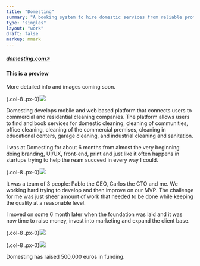 ```yaml
---
title: "Domesting"
summary: "A booking system to hire domestic services from reliable professionals and companies"
type: "singles"
layout: "work"
draft: false
markup: mmark
---
```


<h5 class="single-summary single-summary-link">
<a href="https://domesting.com" target="_blank">domesting.com<span>↗︎</span></a>
</h5>

<div class="alert alert-warning" role="alert"> 
<h4 class="alert-heading">This is a preview</h4>More detailed info and images coming soon.
</div>

{.col-8 .px-0}![](/images/work_1/1.jpg)


Domesting develops mobile and web based platform that connects users to commercial and residential cleaning companies. The platform allows users to find and book services for domestic cleaning, cleaning of communities, office cleaning, cleaning of the commercial premises, cleaning in educational centers, garage cleaning, and industrial cleaning and sanitation. 

I was at Domesting for about 6 months from almost the very beginning doing branding, UI/UX, front-end, print and just like it often happens in startups trying to help the ream succeed in every way I could.

{.col-8 .px-0}![](/images/work_1/3.jpg)

It was a team of 3 people: Pablo the CEO, Carlos the CTO and me. We working hard trying to develop and then improve on our MVP. The challenge for me was just sheer amount of work that needed to be done while keeping the quality at a reasonable level. 

I moved on some 6 month later when the foundation was laid and it was now time to raise money, invest into marketing and expand the client base.   

{.col-8 .px-0}![](/images/work_1/2.jpg)

{.col-8 .px-0}![](/images/work_1/4.jpg)

Domesting has raised 500,000 euros in funding. 
